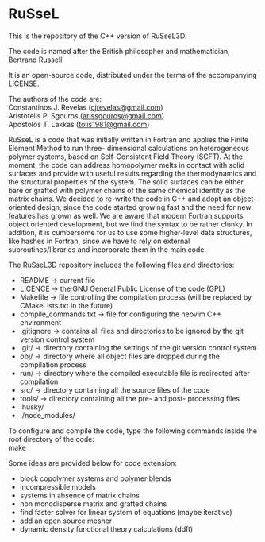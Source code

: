 # RuSseL
This is the repository of the C++ version of RuSseL3D.

The code is named after the British philosopher and mathematician, Bertrand Russell.

It is an open-source code, distributed under the terms of the accompanying LICENSE.

The authors of the code are:\
Constantinos J. Revelas (cjrevelas@gmail.com)\
Aristotelis P. Sgouros (arissgouros@gmail.com)\
Apostolos T. Lakkas (tolis1981@gmail.com)

RuSseL is a code that was initially written in Fortran and applies the Finite Element Method to run three-
dimensional calculations on heterogeneous polymer systems, based on Self-Consistent Field Theory (SCFT).
At the moment, the code can address homopolymer melts in contact with solid surfaces and provide with
useful results regarding the thermodynamics and the structural properties of the system. The solid
surfaces can be either bare or grafted with polymer chains of the same chemical identity as the matrix
chains. We decided to re-write the code in C++ and adopt an object-oriented design, since the code
started growing fast and the need for new features has grown as well. We are aware that modern Fortran
supports object oriented development, but we find the syntax to be rather clunky. In addition, it is
cumbersome for us to use some higher-level data structures, like hashes in Fortran, since we have to rely
on external subroutines/libraries and incorporate them in the main code. 

The RuSseL3D repository includes the following files and directories:
 - README                -> current file
 - LICENCE               -> the GNU General Public License of the code (GPL)
 - Makefile              -> file controlling the compilation process (will be replaced by CMakeLists.txt in the future)
 - compile_commands.txt -> file for configuring the neovim C++ environment
 - .gitignore            -> contains all files and directories to be ignored by the git version control system
 - .git/                 -> directory containing the settings of the git version control system
 - obj/                  -> directory where all object files are dropped during the compilation process
 - run/                  -> directory where the compiled executable file is redirected after compilation
 - src/                  -> directory containing all the source files of the code
 - tools/                -> directory containing all the pre- and post- processing files
 - .husky/
 - ./node_modules/

To configure and compile the code, type the following commands inside the root directory of the code:\
    make

Some ideas are provided below for code extension:
 - block copolymer systems and polymer blends
 - incompressible models
 - systems in absence of matrix chains
 - non monodisperse matrix and grafted chains
 - find faster solver for linear system of equations (maybe iterative)
 - add an open source mesher
 - dynamic density functional theory calculations (ddft)
